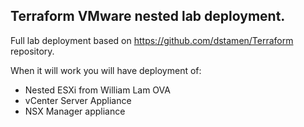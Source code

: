 ## Terraform VMware nested lab deployment.
Full lab deployment based on https://github.com/dstamen/Terraform repository.

When it will work you will have deployment of:
- Nested ESXi from William Lam OVA
- vCenter Server Appliance
- NSX Manager appliance
